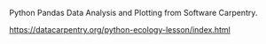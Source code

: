 Python Pandas Data Analysis and Plotting from Software Carpentry.

https://datacarpentry.org/python-ecology-lesson/index.html
